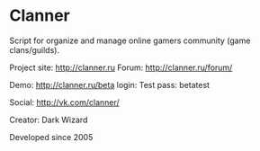 # Clanner
Script for organize and manage online gamers community (game clans/guilds).

Project site: http://clanner.ru
Forum: http://clanner.ru/forum/

Demo: http://clanner.ru/beta
login: Test
pass: betatest

Social: http://vk.com/clanner/

Creator: Dark Wizard

Developed since 2005
